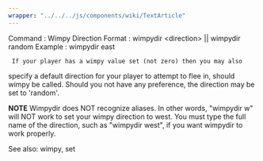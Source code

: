 ```yaml
---
wrapper: "../../../js/components/wiki/TextArticle"
---
```

Command : Wimpy Direction
Format  : wimpydir &lt;direction&gt; || wimpydir random
Example : wimpydir east

     If your player has a wimpy value set (not zero) then you may also
specify a default direction for your player to attempt to flee in, should 
wimpy be called.  Should you not have any preference, the direction
may be set to 'random'.

**NOTE**
     Wimpydir does NOT recognize aliases.  In other words, "wimpydir w" 
will NOT work to set your wimpy direction to west.  You must type the full
name of the direction, such as "wimpydir west", if you want wimpydir to 
work properly. 

See also: wimpy, set
